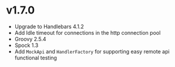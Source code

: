 <!--
This file contains the in progress release notes during the cycle.
It should not be considered the final announcement for any release at any time.
-->


# v1.7.0

* Upgrade to Handlebars 4.1.2
* Add Idle timeout for connections in the http connection pool 
* Groovy 2.5.4
* Spock 1.3
* Add `MockApi` and `HandlerFactory` for supporting easy remote api functional testing
